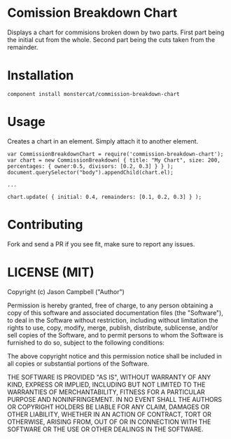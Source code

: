 
# Comission Breakdown Chart

Displays a chart for commisions broken down by two parts. First part being the initial cut from the whole. Second part being the cuts taken from the remainder.

# Installation

    component install monstercat/commission-breakdown-chart

# Usage

Creates a chart in an element. Simply attach it to another element.

    var CommissionBreakdownChart = require('commission-breakdown-chart');
    var chart = new CommissionBreakdown( { title: "My Chart", size: 200, percentages: { owner:0.5, divisors: [0.2, 0.3] } } );
    document.querySelector("body").appendChild(chart.el);

    ...

    chart.update( { initial: 0.4, remainders: [0.1, 0.2, 0.3] } );

# Contributing

Fork and send a PR if you see fit, make sure to report any issues.

# LICENSE (MIT)

Copyright (c) Jason Campbell ("Author")

Permission is hereby granted, free of charge, to any person obtaining a copy of this software and associated documentation files (the "Software"), to deal in the Software without restriction, including without limitation the rights to use, copy, modify, merge, publish, distribute, sublicense, and/or sell copies of the Software, and to permit persons to whom the Software is furnished to do so, subject to the following conditions:

The above copyright notice and this permission notice shall be included in all copies or substantial portions of the Software.

THE SOFTWARE IS PROVIDED "AS IS", WITHOUT WARRANTY OF ANY KIND, EXPRESS OR IMPLIED, INCLUDING BUT NOT LIMITED TO THE WARRANTIES OF MERCHANTABILITY, FITNESS FOR A PARTICULAR PURPOSE AND NONINFRINGEMENT. IN NO EVENT SHALL THE AUTHORS OR COPYRIGHT HOLDERS BE LIABLE FOR ANY CLAIM, DAMAGES OR OTHER LIABILITY, WHETHER IN AN ACTION OF CONTRACT, TORT OR OTHERWISE, ARISING FROM, OUT OF OR IN CONNECTION WITH THE SOFTWARE OR THE USE OR OTHER DEALINGS IN THE SOFTWARE.